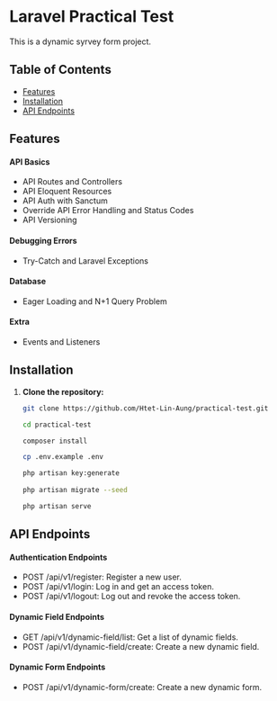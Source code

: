 # Laravel Practical Test

This is a dynamic syrvey form project.

## Table of Contents

- [Features](#features)
- [Installation](#installation)
- [API Endpoints](#api-endpoints)

## Features

#### API Basics
- API Routes and Controllers
- API Eloquent Resources
- API Auth with Sanctum
- Override API Error Handling and Status Codes
- API Versioning

#### Debugging Errors
- Try-Catch and Laravel Exceptions

#### Database
- Eager Loading and N+1 Query Problem

#### Extra
- Events and Listeners

## Installation

1. **Clone the repository:**

   ```bash
   git clone https://github.com/Htet-Lin-Aung/practical-test.git

   cd practical-test

   composer install

   cp .env.example .env

   php artisan key:generate
    
   php artisan migrate --seed
   
   php artisan serve


## API Endpoints

#### Authentication Endpoints

- POST /api/v1/register: Register a new user.
- POST /api/v1/login: Log in and get an access token.
- POST /api/v1/logout: Log out and revoke the access token.

#### Dynamic Field Endpoints

- GET /api/v1/dynamic-field/list: Get a list of dynamic fields.
- POST /api/v1/dynamic-field/create: Create a new dynamic field.

#### Dynamic Form Endpoints
- POST /api/v1/dynamic-form/create: Create a new dynamic form.